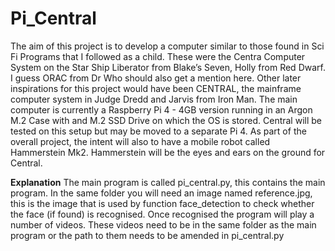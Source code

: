 # Pi_Central
The aim of this project is to develop a computer similar to those found in Sci Fi Programs that I followed as a child. These were the Centra Computer System on the Star Ship Liberator from Blake’s Seven, Holly from Red Dwarf. I guess ORAC from Dr Who should also get a mention here. Other later inspirations for this project would have been CENTRAL, the mainframe computer system in Judge Dredd and Jarvis from Iron Man.
The main computer is currently a Raspberry Pi 4 - 4GB version running in an Argon M.2 Case with and M.2 SSD Drive on which the OS is stored.
Central will be tested on this setup but may be moved to a separate Pi 4.
As part of the overall project, the intent will also to have a mobile robot called Hammerstein Mk2. Hammerstein will be the eyes and ears on the ground for Central.

**Explanation**
The main program is called pi_central.py, this contains the main program. In the same folder you will need an image named reference.jpg, this is the image that is used by function face_detection to check whether the face (if found) is recognised. Once recognised the program will play a number of videos. These videos need to be in the same folder as the main program or the path to them needs to be amended in pi_central.py     
